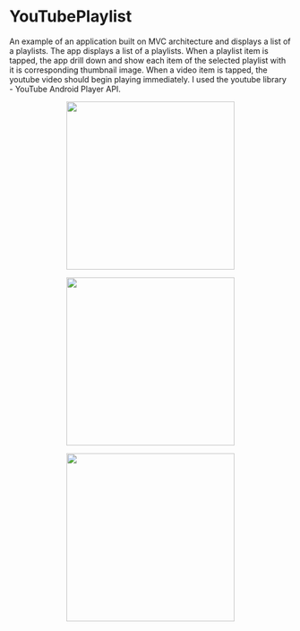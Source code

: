 # YouTubePlaylist
An example of an application built on MVC architecture and displays a list of a playlists.
The app displays a list of a playlists.
When a playlist item is tapped, the app drill down 
and show each item of the selected playlist with it is corresponding thumbnail image.
When a video item is tapped, the youtube video should begin playing immediately.
I used the youtube library - YouTube Android Player API.
<p align = "center">
  <img src="https://dl.dropboxusercontent.com/s/cgv2y0fgzawb3fg/Screenshot_2018-03-05-17-32-01-292_com.bagi.youtubeplaylist.png?dl=0" width="300"/>
  </p>
  <p align = "center">
  <img src="https://dl.dropboxusercontent.com/s/wb9y28veuibz66s/Screenshot_2018-03-05-17-32-13-448_com.bagi.youtubeplaylist.png?dl=0" width="300"/>
</p>
 <p align = "center">
  <img src="https://dl.dropboxusercontent.com/s/dek1v96w17jnc1r/Screenshot_2018-03-05-17-33-19-266_com.bagi.youtubeplaylist.png?dl=0" width="300"/>
</p>
